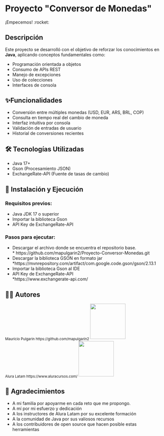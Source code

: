 <h1>Proyecto "Conversor de Monedas"</h1>
¡Empecemos! :rocket:
<h2>Descripción</h2>
<p>Este proyecto se desarrolló con el objetivo de reforzar los conocimientos en <strong>Java</strong>, aplicando conceptos fundamentales como:</p>
<ul>
  <li>Programación orientada a objetos</li> 
  <li>Consumo de APIs REST</li>
  <li>Manejo de excepciones</li>
  <li>Uso de colecciones</li>
  <li>Interfaces de consola</li>
</ul>
<h2>✨Funcionalidades </h2>
 <ul>
  <li>Conversión entre múltiples monedas (USD, EUR, ARS, BRL, COP)</li> 
  <li>Consulta en tiempo real del cambio de moneda</li>
  <li>Interfaz intuitiva por consola</li>
  <li>Validación de entradas de usuario</li>
  <li>Historial de conversiones recientes</li>
</ul>
<h2>🛠️ Tecnologías Utilizadas</h2>
<ul>
  <li>Java 17+</li> 
  <li>Gson (Procesamiento JSON)</li>
  <li>ExchangeRate-API (Fuente de tasas de cambio)</li>  
</ul>
<h2>🚀 Instalación y Ejecución</h2>
<h3>Requisitos previos:</h3>
<ul>
  <li>Java JDK 17 o superior</li>
  <li>Importar la biblioteca Gson</li>
  <li>API Key de ExchangeRate-API</li>
</ul>
<h3>Pasos para ejecutar:</h3>
<ul>
  <li>Descargar el archivo donde se encuentra el repositorio base.</li>
  * https://github.com/mapulgarin2/Proyecto-Conversor-Monedas.git
  <li>Descargar la biblioteca GSON en formato jar</li>
  *https://mvnrepository.com/artifact/com.google.code.gson/gson/2.13.1
  <li>Importar la biblioteca Gson al IDE</li>
  <li>API Key de ExchangeRate-API</li>
  *https://www.exchangerate-api.com/
</ul>
<h2>🧑‍💻 Autores</h2>
<sub>Mauricio Pulgarin https://github.com/mapulgarin2 </sub><img src="https://avatars.githubusercontent.com/u/111947748?v=4" width=115><br><sub>Alura Latam https://www.aluracursos.com/ </sub><img src="https://www.aluracursos.com/assets/img/home/alura-logo.1730889068.svg" width=115>
<h2>🙏 Agradecimientos</h2>
<ul>
  <li>A mi familia por apoyarme en cada reto que me propongo.</li> 
  <li> A mí por mi esfuerzo y dedicación</li>
  <li>A los instructores de Alura Latam por su excelente formación</li>
  <li>A la comunidad de Java por sus valiosos recursos</li>
  <li>A los contribuidores de open source que hacen posible estas herramientas</li>
</ul>


















